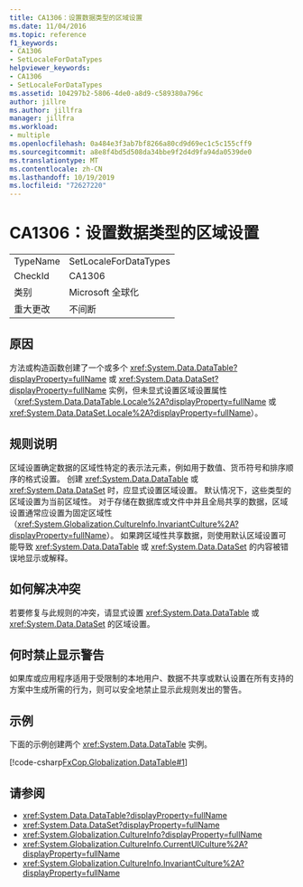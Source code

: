 ```yaml
---
title: CA1306：设置数据类型的区域设置
ms.date: 11/04/2016
ms.topic: reference
f1_keywords:
- CA1306
- SetLocaleForDataTypes
helpviewer_keywords:
- CA1306
- SetLocaleForDataTypes
ms.assetid: 104297b2-5806-4de0-a8d9-c589380a796c
author: jillre
ms.author: jillfra
manager: jillfra
ms.workload:
- multiple
ms.openlocfilehash: 0a484e3f3ab7bf8266a80cd9d69ec1c5c155cff9
ms.sourcegitcommit: a8e8f4bd5d508da34bbe9f2d4d9fa94da0539de0
ms.translationtype: MT
ms.contentlocale: zh-CN
ms.lasthandoff: 10/19/2019
ms.locfileid: "72627220"
---
```

# <a name="ca1306-set-locale-for-data-types"></a>CA1306：设置数据类型的区域设置

|||
|-|-|
|TypeName|SetLocaleForDataTypes|
|CheckId|CA1306|
|类别|Microsoft 全球化|
|重大更改|不间断|

## <a name="cause"></a>原因
方法或构造函数创建了一个或多个 <xref:System.Data.DataTable?displayProperty=fullName> 或 <xref:System.Data.DataSet?displayProperty=fullName> 实例，但未显式设置区域设置属性（<xref:System.Data.DataTable.Locale%2A?displayProperty=fullName> 或 <xref:System.Data.DataSet.Locale%2A?displayProperty=fullName>）。

## <a name="rule-description"></a>规则说明
区域设置确定数据的区域性特定的表示法元素，例如用于数值、货币符号和排序顺序的格式设置。 创建 <xref:System.Data.DataTable> 或 <xref:System.Data.DataSet> 时，应显式设置区域设置。 默认情况下，这些类型的区域设置为当前区域性。 对于存储在数据库或文件中并且全局共享的数据，区域设置通常应设置为固定区域性（<xref:System.Globalization.CultureInfo.InvariantCulture%2A?displayProperty=fullName>）。 如果跨区域性共享数据，则使用默认区域设置可能导致 <xref:System.Data.DataTable> 或 <xref:System.Data.DataSet> 的内容被错误地显示或解释。

## <a name="how-to-fix-violations"></a>如何解决冲突
若要修复与此规则的冲突，请显式设置 <xref:System.Data.DataTable> 或 <xref:System.Data.DataSet> 的区域设置。

## <a name="when-to-suppress-warnings"></a>何时禁止显示警告
如果库或应用程序适用于受限制的本地用户、数据不共享或默认设置在所有支持的方案中生成所需的行为，则可以安全地禁止显示此规则发出的警告。

## <a name="example"></a>示例
下面的示例创建两个 <xref:System.Data.DataTable> 实例。

[!code-csharp[FxCop.Globalization.DataTable#1](../code-quality/codesnippet/CSharp/ca1306-set-locale-for-data-types_1.cs)]

## <a name="see-also"></a>请参阅

- <xref:System.Data.DataTable?displayProperty=fullName>
- <xref:System.Data.DataSet?displayProperty=fullName>
- <xref:System.Globalization.CultureInfo?displayProperty=fullName>
- <xref:System.Globalization.CultureInfo.CurrentUICulture%2A?displayProperty=fullName>
- <xref:System.Globalization.CultureInfo.InvariantCulture%2A?displayProperty=fullName>
